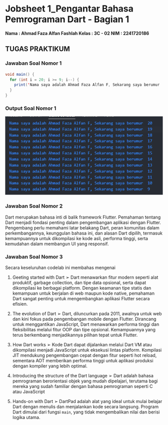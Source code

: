 # Jobsheet 1_Pengantar Bahasa Pemrograman Dart - Bagian 1


**Nama : Ahmad Faza Alfan Fashlah
Kelas : 3C - 02
NIM : 2241720186**

## TUGAS PRAKTIKUM
### Jawaban Soal Nomor 1
```java
void main() {
  for (int i = 20; i >= 9; i--) {
    print('Nama saya adalah Ahmad Faza Alfan F, Sekarang saya berumur  $i');
  }
}
```
### Output Soal Nomor 1
<img src="Output_Nomor1.png">

### Jawaban Soal Nomor 2
Dart merupakan bahasa inti di balik framework Flutter. Pemahaman tentang Dart menjadi fondasi penting dalam pengembangan aplikasi dengan Flutter. Pengembang perlu memahami latar belakang Dart, peran komunitas dalam perkembangannya, keunggulan bahasa ini, dan alasan Dart dipilih, termasuk kemampuannya untuk dikompilasi ke kode asli, performa tinggi, serta kemudahan dalam membangun UI yang responsif.

### Jawaban Soal Nomor 3
Secara keseluruhan codelab ini membahas mengenai  
1. Geeting started with Dart 
➢ Dart menawarkan fitur modern seperti alat produktif, garbage collection, dan tipe data opsional, serta dapat dikompilasi ke berbagai platform. Dengan keamanan tipe statis dan kemampuan untuk berjalan di web maupun kode native, pemahaman Dart sangat penting untuk mengembangkan aplikasi Flutter secara efisien. 

2. The evolution of Dart 
➢ Dart, diluncurkan pada 2011, awalnya untuk web dan kini fokus pada pengembangan mobile dengan Flutter. Dirancang untuk menggantikan JavaScript, Dart menawarkan performa tinggi dan fleksibilitas melalui fitur OOP dan tipe opsional. Kemampuannya yang terus berkembang menjadikannya pilihan tepat untuk Flutter. 

3. How Dart works 
➢ Kode Dart dapat dijalankan melalui Dart VM atau dikompilasi menjadi JavaScript untuk eksekusi lintas platform. Kompilasi JIT mendukung pengembangan cepat dengan fitur seperti hot reload, sementara AOT memberikan performa tinggi untuk aplikasi produksi dengan kompiler yang lebih optimal. 

4. Introducing the structure of the Dart language 
➢ Dart adalah bahasa pemrograman berorientasi objek yang mudah dipelajari, terutama bagi mereka yang sudah familiar dengan bahasa pemrograman seperti C atau JavaScript 

5. Hands-on with Dart 
➢ DartPad adalah alat yang ideal untuk mulai belajar Dart dengan menulis dan menjalankan kode secara langsung. Program Dart dimulai dari fungsi `main`, yang tidak mengembalikan nilai dan berisi logika utama.
